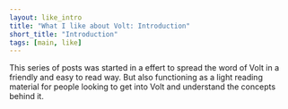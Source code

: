 ```yaml
---
layout: like_intro
title: "What I like about Volt: Introduction"
short_title: "Introduction"
tags: [main, like]
---
```


This series of posts was started in a effert to spread the word of Volt in a
friendly and easy to read way. But also functioning as a light reading material
for people looking to get into Volt and understand the concepts behind it.